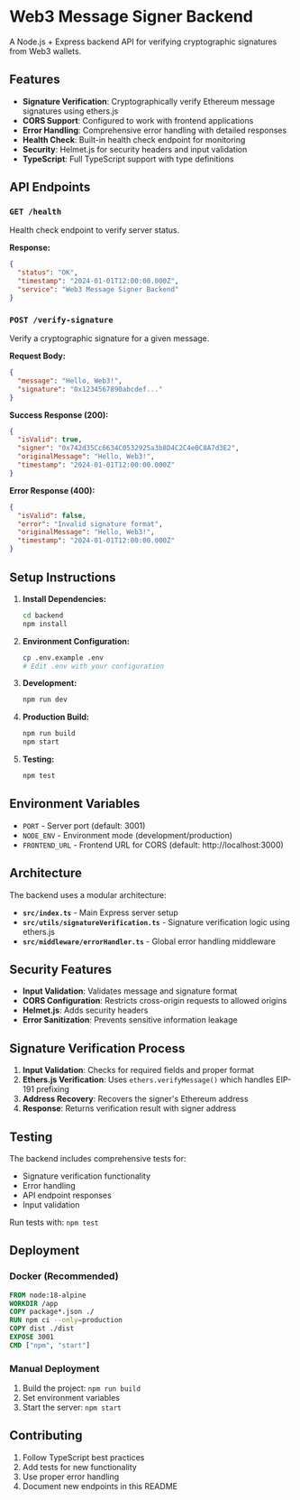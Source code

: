 # Web3 Message Signer Backend

A Node.js + Express backend API for verifying cryptographic signatures from Web3 wallets.

## Features

- **Signature Verification**: Cryptographically verify Ethereum message signatures using ethers.js
- **CORS Support**: Configured to work with frontend applications
- **Error Handling**: Comprehensive error handling with detailed responses
- **Health Check**: Built-in health check endpoint for monitoring
- **Security**: Helmet.js for security headers and input validation
- **TypeScript**: Full TypeScript support with type definitions

## API Endpoints

### `GET /health`
Health check endpoint to verify server status.

**Response:**
```json
{
  "status": "OK",
  "timestamp": "2024-01-01T12:00:00.000Z",
  "service": "Web3 Message Signer Backend"
}
```

### `POST /verify-signature`
Verify a cryptographic signature for a given message.

**Request Body:**
```json
{
  "message": "Hello, Web3!",
  "signature": "0x1234567890abcdef..."
}
```

**Success Response (200):**
```json
{
  "isValid": true,
  "signer": "0x742d35Cc6634C0532925a3b8D4C2C4e0C8A7d3E2",
  "originalMessage": "Hello, Web3!",
  "timestamp": "2024-01-01T12:00:00.000Z"
}
```

**Error Response (400):**
```json
{
  "isValid": false,
  "error": "Invalid signature format",
  "originalMessage": "Hello, Web3!",
  "timestamp": "2024-01-01T12:00:00.000Z"
}
```

## Setup Instructions

1. **Install Dependencies:**
   ```bash
   cd backend
   npm install
   ```

2. **Environment Configuration:**
   ```bash
   cp .env.example .env
   # Edit .env with your configuration
   ```

3. **Development:**
   ```bash
   npm run dev
   ```

4. **Production Build:**
   ```bash
   npm run build
   npm start
   ```

5. **Testing:**
   ```bash
   npm test
   ```

## Environment Variables

- `PORT` - Server port (default: 3001)
- `NODE_ENV` - Environment mode (development/production)
- `FRONTEND_URL` - Frontend URL for CORS (default: http://localhost:3000)

## Architecture

The backend uses a modular architecture:

- **`src/index.ts`** - Main Express server setup
- **`src/utils/signatureVerification.ts`** - Signature verification logic using ethers.js
- **`src/middleware/errorHandler.ts`** - Global error handling middleware

## Security Features

- **Input Validation**: Validates message and signature format
- **CORS Configuration**: Restricts cross-origin requests to allowed origins
- **Helmet.js**: Adds security headers
- **Error Sanitization**: Prevents sensitive information leakage

## Signature Verification Process

1. **Input Validation**: Checks for required fields and proper format
2. **Ethers.js Verification**: Uses `ethers.verifyMessage()` which handles EIP-191 prefixing
3. **Address Recovery**: Recovers the signer's Ethereum address
4. **Response**: Returns verification result with signer address

## Testing

The backend includes comprehensive tests for:
- Signature verification functionality
- Error handling
- API endpoint responses
- Input validation

Run tests with: `npm test`

## Deployment

### Docker (Recommended)
```dockerfile
FROM node:18-alpine
WORKDIR /app
COPY package*.json ./
RUN npm ci --only=production
COPY dist ./dist
EXPOSE 3001
CMD ["npm", "start"]
```

### Manual Deployment
1. Build the project: `npm run build`
2. Set environment variables
3. Start the server: `npm start`

## Contributing

1. Follow TypeScript best practices
2. Add tests for new functionality
3. Use proper error handling
4. Document new endpoints in this README 